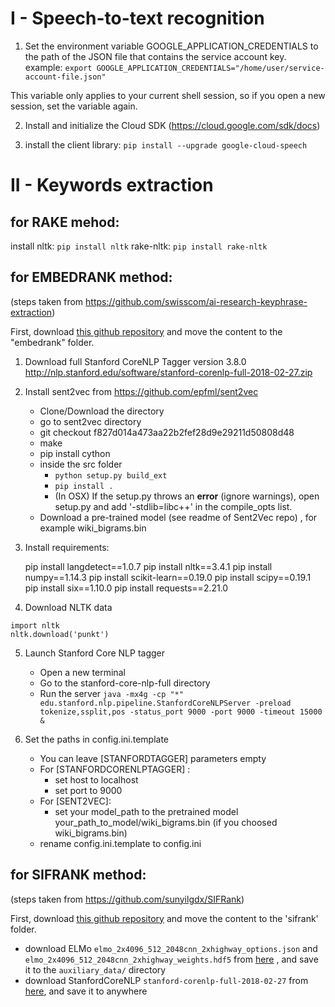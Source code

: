 # I - Speech-to-text recognition

1. Set the environment variable GOOGLE_APPLICATION_CREDENTIALS to the path of the JSON file that contains the service account key.
example:
``export GOOGLE_APPLICATION_CREDENTIALS="/home/user/service-account-file.json"``

This variable only applies to your current shell session, so if you open a new session, set the variable again.

2. Install and initialize the Cloud SDK (https://cloud.google.com/sdk/docs)

3. install the client library:
``pip install --upgrade google-cloud-speech``


# II - Keywords extraction


## for RAKE mehod:

install nltk: ``pip install nltk``
rake-nltk: ``pip install rake-nltk``


## for EMBEDRANK method:
(steps taken from https://github.com/swisscom/ai-research-keyphrase-extraction)

First, download [this github repository](https://github.com/swisscom/ai-research-keyphrase-extraction) and move the content to the "embedrank" folder.

1. Download full Stanford CoreNLP Tagger version 3.8.0
http://nlp.stanford.edu/software/stanford-corenlp-full-2018-02-27.zip

2. Install sent2vec from 
https://github.com/epfml/sent2vec
    * Clone/Download the directory
    * go to sent2vec directory
    * git checkout f827d014a473aa22b2fef28d9e29211d50808d48
    * make
    * pip install cython
    * inside the src folder 
        * ``python setup.py build_ext``
        * ``pip install . ``
        * (In OSX) If the setup.py throws an **error** (ignore warnings), open setup.py and add '-stdlib=libc++' in the compile_opts list.        
    * Download a pre-trained model (see readme of Sent2Vec repo) , for example wiki_bigrams.bin
    
3. Install requirements:
    
    pip install langdetect==1.0.7
    pip install nltk==3.4.1
    pip install numpy==1.14.3
    pip install scikit-learn==0.19.0
    pip install scipy==0.19.1
    pip install six==1.10.0
    pip install requests==2.21.0

4. Download NLTK data
```
import nltk 
nltk.download('punkt')
```

5. Launch Stanford Core NLP tagger
    * Open a new terminal
    * Go to the stanford-core-nlp-full directory
    * Run the server `java -mx4g -cp "*" edu.stanford.nlp.pipeline.StanfordCoreNLPServer -preload tokenize,ssplit,pos -status_port 9000 -port 9000 -timeout 15000 & `


6. Set the paths in config.ini.template
    * You can leave [STANFORDTAGGER] parameters empty
    * For [STANFORDCORENLPTAGGER] :
        * set host to localhost
        * set port to 9000
    * For [SENT2VEC]:
        * set your model_path to the pretrained model
        your_path_to_model/wiki_bigrams.bin (if you choosed wiki_bigrams.bin)
    * rename config.ini.template to config.ini


## for SIFRANK method:
(steps taken from https://github.com/sunyilgdx/SIFRank)

First, download [this github repository](https://github.com/sunyilgdx/SIFRank) and move the content to the 'sifrank' folder.

* download ELMo ``elmo_2x4096_512_2048cnn_2xhighway_options.json`` and ``elmo_2x4096_512_2048cnn_2xhighway_weights.hdf5`` from [here](https://allennlp.org/elmo) , and save it to the ``auxiliary_data/`` directory
* download StanfordCoreNLP ``stanford-corenlp-full-2018-02-27`` from [here](https://stanfordnlp.github.io/CoreNLP/), and save it to anywhere